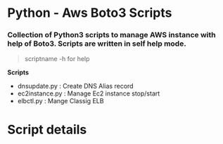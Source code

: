 # Python - Aws Boto3 Scripts
### Collection of Python3 scripts to manage AWS instance with help of Boto3. Scripts are written in self help mode. 
> scriptname -h for help

**Scripts** 
- dnsupdate.py               : Create DNS Alias record
- ec2instance.py             : Manage Ec2 instance stop/start
- elbctl.py                  : Mange Classig ELB 

# Script details
